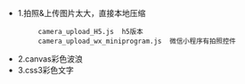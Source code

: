 <ul>
<li>1.拍照&上传图片太大，直接本地压缩

         camera_upload_H5.js  h5版本 
         camera_upload_wx_miniprogram.js  微信小程序有拍照控件
         
</li>
<li>2.canvas彩色波浪</li>
<li>3.css3彩色文字</li>
</ul>
